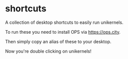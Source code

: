 # shortcuts
A collection of desktop shortcuts to easily run unikernels.

To run these you need to install OPS via https://ops.city.

Then simply copy an alias of these to your desktop.

Now you're double clicking on unikernels!
